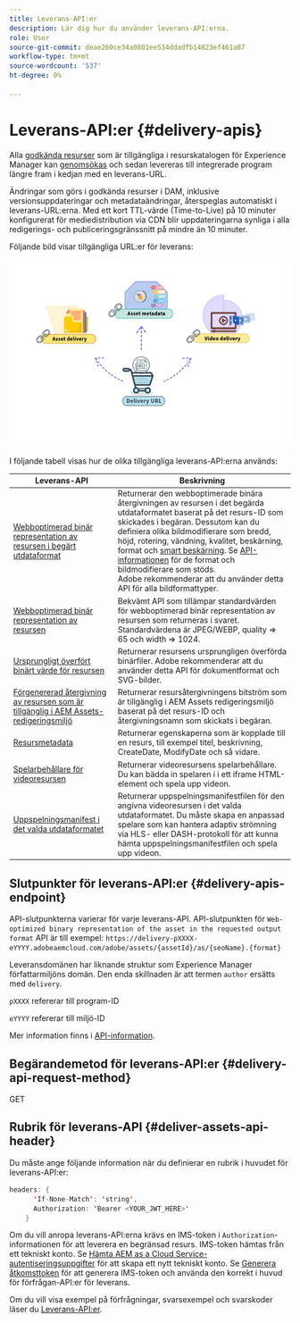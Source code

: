 ```yaml
---
title: Leverans-API:er
description: Lär dig hur du använder leverans-API:erna.
role: User
source-git-commit: deae260ce34a0801ee534ddadfb14823ef461a87
workflow-type: tm+mt
source-wordcount: '537'
ht-degree: 0%

---
```


# Leverans-API:er {#delivery-apis}

Alla [godkända resurser](approve-assets.md) som är tillgängliga i resurskatalogen för Experience Manager kan [genomsökas](search-assets-api.md) och sedan levereras till integrerade program längre fram i kedjan med en leverans-URL.

Ändringar som görs i godkända resurser i DAM, inklusive versionsuppdateringar och metadataändringar, återspeglas automatiskt i leverans-URL:erna. Med ett kort TTL-värde (Time-to-Live) på 10 minuter konfigurerat för mediedistribution via CDN blir uppdateringarna synliga i alla redigerings- och publiceringsgränssnitt på mindre än 10 minuter.

Följande bild visar tillgängliga URL:er för leverans:

![Leverans-API:er](assets/delivery-url.png)

I följande tabell visas hur de olika tillgängliga leverans-API:erna används:

| Leverans-API | Beskrivning |
|---|---|
| [Webboptimerad binär representation av resursen i begärt utdataformat](https://adobe-aem-assets-delivery.redoc.ly/#operation/getAssetSeoFormat) | Returnerar den webboptimerade binära återgivningen av resursen i det begärda utdataformatet baserat på det resurs-ID som skickades i begäran. Dessutom kan du definiera olika bildmodifierare som bredd, höjd, rotering, vändning, kvalitet, beskärning, format och [smart beskärning](/help/assets/dynamic-media/image-profiles.md). Se [API-informationen](https://adobe-aem-assets-delivery.redoc.ly/#operation/getAssetSeoFormat) för de format och bildmodifierare som stöds.<br>Adobe rekommenderar att du använder detta API för alla bildformattyper. |
| [Webboptimerad binär representation av resursen](https://adobe-aem-assets-delivery.redoc.ly/#operation/getAsset) | Bekvämt API som tillämpar standardvärden för webboptimerad binär representation av resursen som returneras i svaret. Standardvärdena är JPEG/WEBP, quality => 65 och width => 1024. |
| [Ursprungligt överfört binärt värde för resursen](https://adobe-aem-assets-delivery.redoc.ly/#operation/getAssetOriginal) | Returnerar resursens ursprungligen överförda binärfiler. Adobe rekommenderar att du använder detta API för dokumentformat och SVG-bilder. |
| [Förgenererad återgivning av resursen som är tillgänglig i AEM Assets-redigeringsmiljö](https://adobe-aem-assets-delivery.redoc.ly/#operation/getAssetRendition) | Returnerar resursåtergivningens bitström som är tillgänglig i AEM Assets redigeringsmiljö baserat på det resurs-ID och återgivningsnamn som skickats i begäran. |
| [Resursmetadata](https://adobe-aem-assets-delivery.redoc.ly/#operation/getAssetMetadata) | Returnerar egenskaperna som är kopplade till en resurs, till exempel titel, beskrivning, CreateDate, ModifyDate och så vidare. |
| [Spelarbehållare för videoresursen](https://adobe-aem-assets-delivery.redoc.ly/#operation/videoPlayerDelivery) | Returnerar videoresursens spelarbehållare. Du kan bädda in spelaren i i ett iframe HTML-element och spela upp videon. |
| [Uppspelningsmanifest i det valda utdataformatet](https://adobe-aem-assets-delivery.redoc.ly/#operation/videoManifestDelivery) | Returnerar uppspelningsmanifestfilen för den angivna videoresursen i det valda utdataformatet. Du måste skapa en anpassad spelare som kan hantera adaptiv strömning via HLS- eller DASH-protokoll för att kunna hämta uppspelningsmanifestfilen och spela upp videon. |

## Slutpunkter för leverans-API:er {#delivery-apis-endpoint}

API-slutpunkterna varierar för varje leverans-API. API-slutpunkten för `Web-optimized binary representation of the asset in the requested output format` API är till exempel:
`https://delivery-pXXXX-eYYYY.adobeaemcloud.com/adobe/assets/{assetId}/as/{seoName}.{format}`

Leveransdomänen har liknande struktur som Experience Manager författarmiljöns domän. Den enda skillnaden är att termen `author` ersätts med `delivery`.

`pXXXX` refererar till program-ID

`eYYYY` refererar till miljö-ID

Mer information finns i [API-information](https://adobe-aem-assets-delivery.redoc.ly/#tag/Assets).

## Begärandemetod för leverans-API:er {#delivery-api-request-method}

GET

## Rubrik för leverans-API {#deliver-assets-api-header}

Du måste ange följande information när du definierar en rubrik i huvudet för leverans-API:er:

```java
headers: {
      'If-None-Match': 'string',
      Authorization: 'Bearer <YOUR_JWT_HERE>'
    }
```

Om du vill anropa leverans-API:erna krävs en IMS-token i `Authorization`-informationen för att leverera en begränsad resurs. IMS-token hämtas från ett tekniskt konto. Se [Hämta AEM as a Cloud Service-autentiseringsuppgifter](https://experienceleague.adobe.com/docs/experience-manager-cloud-service/content/implementing/developing/generating-access-tokens-for-server-side-apis.html?lang=en#fetch-the-aem-as-a-cloud-service-credentials) för att skapa ett nytt tekniskt konto. Se [Generera åtkomsttoken](https://experienceleague.adobe.com/docs/experience-manager-cloud-service/content/implementing/developing/generating-access-tokens-for-server-side-apis.html?lang=en#generating-the-access-token) för att generera IMS-token och använda den korrekt i huvud för förfrågan-API:er för leverans.


Om du vill visa exempel på förfrågningar, svarsexempel och svarskoder läser du [Leverans-API:er](https://adobe-aem-assets-delivery.redoc.ly/#operation/getAssetSeoFormat).